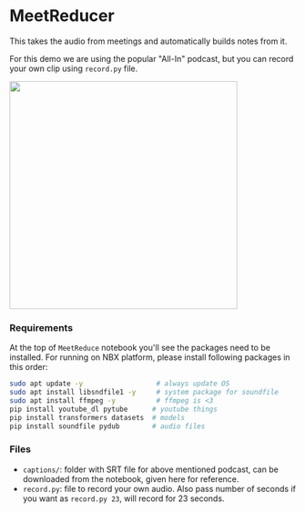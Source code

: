 # MeetReducer

This takes the audio from meetings and automatically builds notes from it.

For this demo we are using the popular "All-In" podcast, but you can record your own clip using `record.py` file.

<a href="https://www.youtube.com/watch?v=rWEPSKkkdKQ">
  <img src="https://i.ytimg.com/vi/DprQR7jhd7A/maxresdefault.jpg" style="height: 400px">
</a>

### Requirements

At the top of `MeetReduce` notebook you'll see the packages need to be installed. For running on NBX platform, please install following packages in this order:

```bash
sudo apt update -y                  # always update OS
sudo apt install libsndfile1 -y     # system package for soundfile
sudo apt install ffmpeg -y          # ffmpeg is <3
pip install youtube_dl pytube      # youtube things
pip install transformers datasets  # models
pip install soundfile pydub        # audio files
```

### Files

- `captions/`: folder with SRT file for above mentioned podcast, can be downloaded from the notebook, given here for reference.
- `record.py`: file to record your own audio. Also pass number of seconds if you want as `record.py 23`, will record for 23 seconds.
